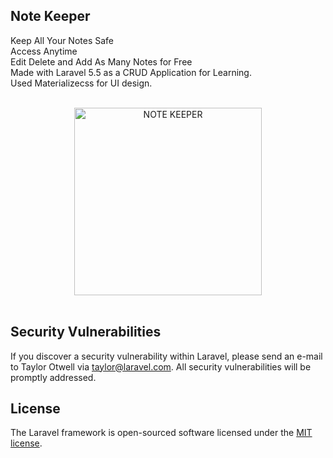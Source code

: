 ## Note Keeper
Keep All Your Notes Safe<br/>
Access Anytime<br/>
Edit Delete and Add As Many Notes for Free<br/>
Made with Laravel 5.5 as a CRUD Application for Learning.<br/>
Used Materializecss for UI design.

<br/>

<div align="center">
<img src="https://image.ibb.co/eP58TU/notekeeper_1.png" height="300px" alt="NOTE KEEPER"/>
</div>

<br/>

## Security Vulnerabilities

If you discover a security vulnerability within Laravel, please send an e-mail to Taylor Otwell via [taylor@laravel.com](mailto:taylor@laravel.com). All security vulnerabilities will be promptly addressed.

## License

The Laravel framework is open-sourced software licensed under the [MIT license](https://opensource.org/licenses/MIT).
